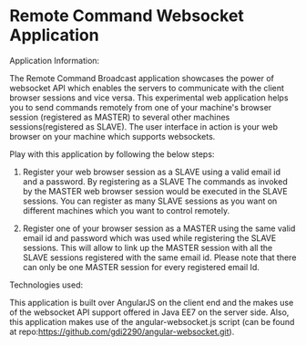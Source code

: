 # Remote Command Websocket Application 

Application Information:

The Remote Command Broadcast application showcases the power of websocket API which enables the servers to communicate with 
the client browser sessions and vice versa. This experimental web application helps you to send commands remotely from one 
of your machine's browser session (registered as MASTER) to several other machines sessions(registered as SLAVE). 
The user interface in action is your web browser on your machine which supports websockets. 

Play with this application by following the below steps: 

1) Register your web browser session as a SLAVE using a valid email id and a password. By registering as a SLAVE 
The commands as invoked by the MASTER web browser session would be executed in the SLAVE sessions. You can register 
as many SLAVE sessions as you want on different machines which you want to control remotely. 

2) Register one of your browser session as a MASTER using the same valid email id and password which was used while 
registering the SLAVE sessions. This will allow to link up the MASTER session with all the SLAVE sessions registered 
with the same email id. Please note that there can only be one MASTER session for every registered email Id.


Technologies used:

This application is built over AngularJS on the client end and the makes use of the websocket API support offered in Java EE7 
on the server side. Also, this application makes use of the angular-websocket.js script (can be found at repo:https://github.com/gdi2290/angular-websocket.git).
